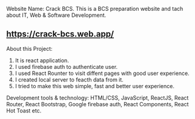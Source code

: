 Website Name: Crack BCS. This is a BCS preparation website and tach about IT, Web & Software Development.

## https://crack-bcs.web.app/

About this Project:

1. It is react application.
2. I used firebase auth to authenticate user.
3. I used React Rounter to visit diffent pages with good user experience.
4. I created local server to feacth data from it.
5. I tried to make this web simple, fast and better user experience.

Development tools & technology:
HTML/CSS, JavaScript, ReactJS, React Router, React Bootstrap, Google firebase auth, React Components, React Hot Toast etc.
